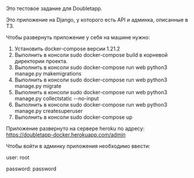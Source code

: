 Это тестовое задание для Doubletapp.
 
Это приложение на Django, у которого есть API и админка, описанные в ТЗ. 

Чтобы развернуть приложение у себя на машине нужно:
1. Установить docker-compose версии 1.21.2
2. Выполнить в консоли sudo docker-compose build в корневой директории проекта.
3. Выполнить в консоли sudo docker-compose run web python3 manage.py makemigrations
4. Выполнить в консоли sudo docker-compose run web python3 manage.py migrate
5. Выполнить в консоли sudo docker-compose run web python3 manage.py collectstatic --no-input
6. Выполнить в консоли sudo docker-compose run web python3 manage.py createsuperuser
7. Выполнить в консоли sudo docker-compose up

Приложение развернуто на сервере heroku по адресу:
https://doubletapp-docker.herokuapp.com/admin

Чтобы войти в админку приложения необходимо ввести:

user: root

password: password

